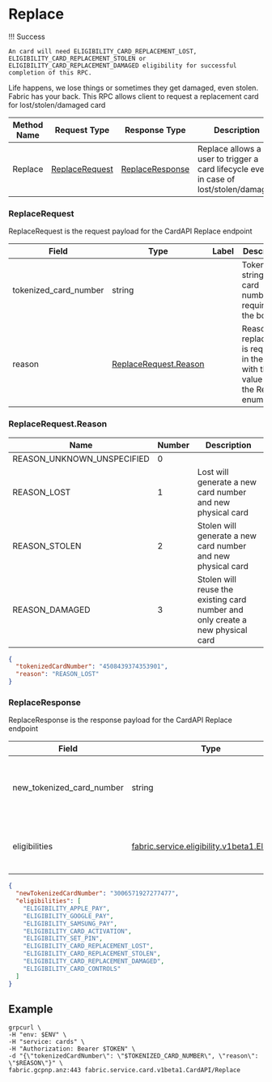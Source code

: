 # Replace

!!! Success

    An card will need ELIGIBILITY_CARD_REPLACEMENT_LOST, ELIGIBILITY_CARD_REPLACEMENT_STOLEN or ELIGIBILITY_CARD_REPLACEMENT_DAMAGED eligibility for successful completion of this RPC.


Life happens, we lose things or sometimes they get damaged, even stolen. Fabric has your back. This RPC allows client to
request a replacement card for lost/stolen/damaged card

| Method Name | Request Type | Response Type | Description |
| ----------- | ------------ | ------------- | ------------|
| Replace | [ReplaceRequest](#fabric.service.card.v1beta1.ReplaceRequest) | [ReplaceResponse](#fabric.service.card.v1beta1.ReplaceResponse) | Replace allows a user to trigger a card lifecycle event in case of lost/stolen/damaged

<a name="fabric.service.card.v1beta1.ReplaceRequest"></a>

### ReplaceRequest

ReplaceRequest is the request payload for the CardAPI Replace endpoint

| Field | Type | Label | Description |
| ----- | ---- | ----- | ----------- |
| tokenized_card_number | string |  | Tokenized string as the card number is required in the body |
| reason | [ReplaceRequest.Reason](#fabric.service.card.v1beta1.ReplaceRequest.Reason) |  | Reason for replacement is required in the body with the value from the Reason enum set. |

<a name="fabric.service.card.v1beta1.ReplaceRequest.Reason"></a>

### ReplaceRequest.Reason

| Name | Number | Description |
| ---- | ------ | ----------- |
| REASON_UNKNOWN_UNSPECIFIED | 0 |  |
| REASON_LOST | 1 | Lost will generate a new card number and new physical card |
| REASON_STOLEN | 2 | Stolen will generate a new card number and new physical card |
| REASON_DAMAGED | 3 | Stolen will reuse the existing card number and only create a new physical card |

```json
{
  "tokenizedCardNumber": "4508439374353901",
  "reason": "REASON_LOST"
}
```

<a name="fabric.service.card.v1beta1.ReplaceResponse"></a>

### ReplaceResponse

ReplaceResponse is the response payload for the CardAPI Replace endpoint

| Field | Type | Label | Description |
| ----- | ---- | ----- | ----------- |
| new_tokenized_card_number | string |  | New tokenized card number as a result of the replacement |
| eligibilities | [fabric.service.eligibility.v1beta1.Eligibility](#fabric.service.eligibility.v1beta1.Eligibility) | repeated | Possible operations that can be performed on this card |

```json
{
  "newTokenizedCardNumber": "3006571927277477",
  "eligibilities": [
    "ELIGIBILITY_APPLE_PAY",
    "ELIGIBILITY_GOOGLE_PAY",
    "ELIGIBILITY_SAMSUNG_PAY",
    "ELIGIBILITY_CARD_ACTIVATION",
    "ELIGIBILITY_SET_PIN",
    "ELIGIBILITY_CARD_REPLACEMENT_LOST",
    "ELIGIBILITY_CARD_REPLACEMENT_STOLEN",
    "ELIGIBILITY_CARD_REPLACEMENT_DAMAGED",
    "ELIGIBILITY_CARD_CONTROLS"
  ]
}
```

## Example

```shell
grpcurl \
-H "env: $ENV" \
-H "service: cards" \
-H "Authorization: Bearer $TOKEN" \
-d "{\"tokenizedCardNumber\": \"$TOKENIZED_CARD_NUMBER\", \"reason\": \"$REASON\"}" \
fabric.gcpnp.anz:443 fabric.service.card.v1beta1.CardAPI/Replace
```
